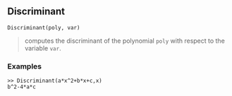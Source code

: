 ## Discriminant

```
Discriminant(poly, var)
```

> computes the discriminant of the polynomial `poly` with respect to the variable `var`.

### Examples

```
>> Discriminant(a*x^2+b*x+c,x)
b^2-4*a*c
```